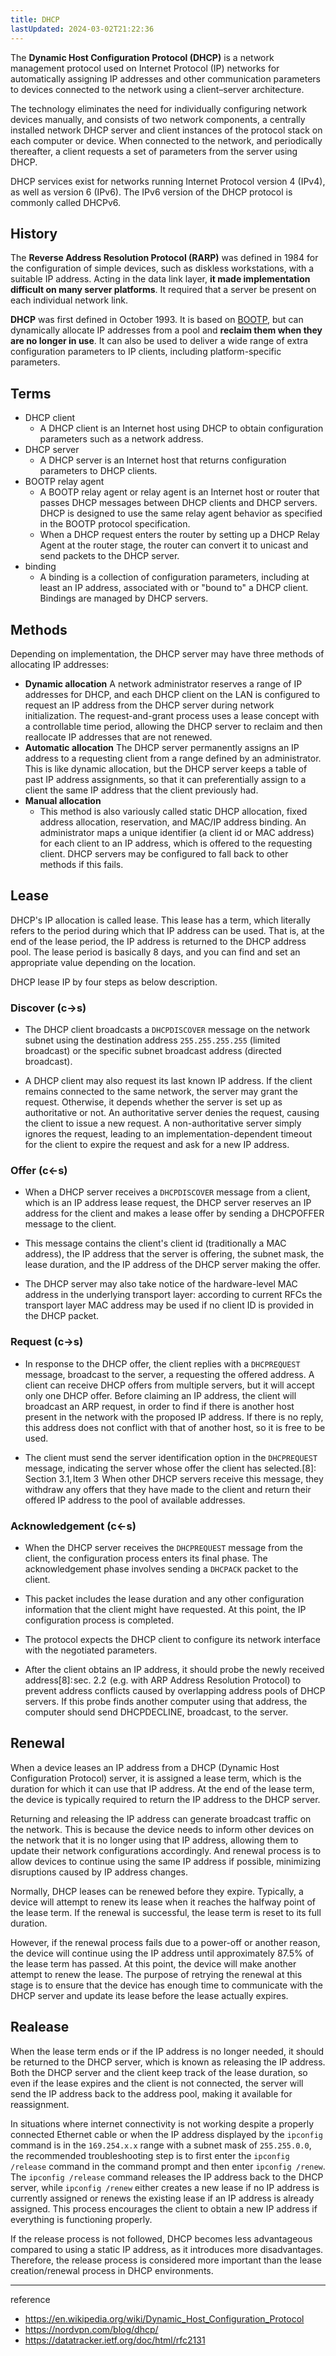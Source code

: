 ```yaml
---
title: DHCP
lastUpdated: 2024-03-02T21:22:36
---
```


The **Dynamic Host Configuration Protocol (DHCP)** is a network management protocol used on Internet Protocol (IP) networks for automatically assigning IP addresses and other communication parameters to devices connected to the network using a client–server architecture.

The technology eliminates the need for individually configuring network devices manually, and consists of two network components, a centrally installed network DHCP server and client instances of the protocol stack on each computer or device. When connected to the network, and periodically thereafter, a client requests a set of parameters from the server using DHCP.

DHCP services exist for networks running Internet Protocol version 4 (IPv4), as well as version 6 (IPv6). The IPv6 version of the DHCP protocol is commonly called DHCPv6.

## History

The **Reverse Address Resolution Protocol (RARP)** was defined in 1984 for the configuration of simple devices, such as diskless workstations, with a suitable IP address. Acting in the data link layer, **it made implementation difficult on many server platforms**. It required that a server be present on each individual network link. 

**DHCP** was first defined in October 1993. It is based on [BOOTP](https://en.wikipedia.org/wiki/Bootstrap_Protocol), but can dynamically allocate IP addresses from a pool and **reclaim them when they are no longer in use**. It can also be used to deliver a wide range of extra configuration parameters to IP clients, including platform-specific parameters.

## Terms

- DHCP client
  - A DHCP client is an Internet host using DHCP to obtain configuration parameters such as a network address.
- DHCP server
  - A DHCP server is an Internet host that returns configuration parameters to DHCP clients.
-  BOOTP relay agent
    - A BOOTP relay agent or relay agent is an Internet host or router that passes DHCP messages between DHCP clients and DHCP servers. DHCP is designed to use the same relay agent behavior as specified in the BOOTP protocol specification.
    - When a DHCP request enters the router by setting up a DHCP Relay Agent at the router stage, the router can convert it to unicast and send packets to the DHCP server.
- binding
    - A binding is a collection of configuration parameters, including at least an IP address, associated with or "bound to" a DHCP client.  Bindings are managed by DHCP servers.

## Methods

Depending on implementation, the DHCP server may have three methods of allocating IP addresses:

- **Dynamic allocation**
    A network administrator reserves a range of IP addresses for DHCP, and each DHCP client on the LAN is configured to request an IP address from the DHCP server during network initialization. The request-and-grant process uses a lease concept with a controllable time period, allowing the DHCP server to reclaim and then reallocate IP addresses that are not renewed.
- **Automatic allocation**
    The DHCP server permanently assigns an IP address to a requesting client from a range defined by an administrator. This is like dynamic allocation, but the DHCP server keeps a table of past IP address assignments, so that it can preferentially assign to a client the same IP address that the client previously had.
- **Manual allocation**
    - This method is also variously called static DHCP allocation, fixed address allocation, reservation, and MAC/IP address binding. An administrator maps a unique identifier (a client id or MAC address) for each client to an IP address, which is offered to the requesting client. DHCP servers may be configured to fall back to other methods if this fails.

## Lease

DHCP's IP allocation is called lease. This lease has a term, which literally refers to the period during which that IP address can be used. That is, at the end of the lease period, the IP address is returned to the DHCP address pool. The lease period is basically 8 days, and you can find and set an appropriate value depending on the location.

DHCP lease IP by four steps as below description.

### Discover (c->s)

- The DHCP client broadcasts a `DHCPDISCOVER` message on the network subnet using the destination address `255.255.255.255` (limited broadcast) or the specific subnet broadcast address (directed broadcast).

- A DHCP client may also request its last known IP address. If the client remains connected to the same network, the server may grant the request. Otherwise, it depends whether the server is set up as authoritative or not. An authoritative server denies the request, causing the client to issue a new request. A non-authoritative server simply ignores the request, leading to an implementation-dependent timeout for the client to expire the request and ask for a new IP address.

### Offer (c<-s)

- When a DHCP server receives a `DHCPDISCOVER` message from a client, which is an IP address lease request, the DHCP server reserves an IP address for the client and makes a lease offer by sending a DHCPOFFER message to the client.

- This message contains the client's client id (traditionally a MAC address), the IP address that the server is offering, the subnet mask, the lease duration, and the IP address of the DHCP server making the offer.
  
- The DHCP server may also take notice of the hardware-level MAC address in the underlying transport layer: according to current RFCs the transport layer MAC address may be used if no client ID is provided in the DHCP packet.

### Request (c->s)

- In response to the DHCP offer, the client replies with a `DHCPREQUEST` message, broadcast to the server, a requesting the offered address. A client can receive DHCP offers from multiple servers, but it will accept only one DHCP offer. Before claiming an IP address, the client will broadcast an ARP request, in order to find if there is another host present in the network with the proposed IP address. If there is no reply, this address does not conflict with that of another host, so it is free to be used.

- The client must send the server identification option in the `DHCPREQUEST` message, indicating the server whose offer the client has selected.[8]: Section 3.1, Item 3  When other DHCP servers receive this message, they withdraw any offers that they have made to the client and return their offered IP address to the pool of available addresses.

### Acknowledgement (c<-s)

- When the DHCP server receives the `DHCPREQUEST` message from the client, the configuration process enters its final phase. The acknowledgement phase involves sending a `DHCPACK` packet to the client.

- This packet includes the lease duration and any other configuration information that the client might have requested. At this point, the IP configuration process is completed.

- The protocol expects the DHCP client to configure its network interface with the negotiated parameters.

- After the client obtains an IP address, it should probe the newly received address[8]: sec. 2.2  (e.g. with ARP Address Resolution Protocol) to prevent address conflicts caused by overlapping address pools of DHCP servers. If this probe finds another computer using that address, the computer should send DHCPDECLINE, broadcast, to the server.

## Renewal

When a device leases an IP address from a DHCP (Dynamic Host Configuration Protocol) server, it is assigned a lease term, which is the duration for which it can use that IP address. At the end of the lease term, the device is typically required to return the IP address to the DHCP server.

Returning and releasing the IP address can generate broadcast traffic on the network. This is because the device needs to inform other devices on the network that it is no longer using that IP address, allowing them to update their network configurations accordingly. And renewal process is to allow devices to continue using the same IP address if possible, minimizing disruptions caused by IP address changes.

Normally, DHCP leases can be renewed before they expire. Typically, a device will attempt to renew its lease when it reaches the halfway point of the lease term. If the renewal is successful, the lease term is reset to its full duration.

However, if the renewal process fails due to a power-off or another reason, the device will continue using the IP address until approximately 87.5% of the lease term has passed. At this point, the device will make another attempt to renew the lease. The purpose of retrying the renewal at this stage is to ensure that the device has enough time to communicate with the DHCP server and update its lease before the lease actually expires.

## Realease

When the lease term ends or if the IP address is no longer needed, it should be returned to the DHCP server, which is known as releasing the IP address. Both the DHCP server and the client keep track of the lease duration, so even if the lease expires and the client is not connected, the server will send the IP address back to the address pool, making it available for reassignment.

In situations where internet connectivity is not working despite a properly connected Ethernet cable or when the IP address displayed by the `ipconfig` command is in the `169.254.x.x` range with a subnet mask of `255.255.0.0`, the recommended troubleshooting step is to first enter the `ipconfig /release` command in the command prompt and then enter `ipconfig /renew`. The `ipconfig /release` command releases the IP address back to the DHCP server, while `ipconfig /renew` either creates a new lease if no IP address is currently assigned or renews the existing lease if an IP address is already assigned. This process encourages the client to obtain a new IP address if everything is functioning properly.

If the release process is not followed, DHCP becomes less advantageous compared to using a static IP address, as it introduces more disadvantages. Therefore, the release process is considered more important than the lease creation/renewal process in DHCP environments.

---
reference
- https://en.wikipedia.org/wiki/Dynamic_Host_Configuration_Protocol
- https://nordvpn.com/blog/dhcp/
- https://datatracker.ietf.org/doc/html/rfc2131